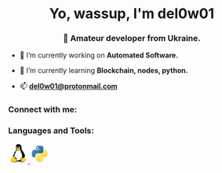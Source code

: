 <h1 align="center">Yo, wassup, I'm del0w01</h1>
<h3 align="center">🔩 Amateur developer from Ukraine.</h3>

- 🔭 I’m currently working on **Automated Software.**

- 🌱 I’m currently learning **Blockchain, nodes, python.**

- 📫  **del0w01@protonmail.com**

<h3 align="left">Connect with me:</h3>
<p align="left">
</p>

<h3 align="left">Languages and Tools:</h3>
<p align="left"> <a href="https://www.linux.org/" target="_blank" rel="noreferrer"> <img src="https://raw.githubusercontent.com/devicons/devicon/master/icons/linux/linux-original.svg" alt="linux" width="40" height="40"/> </a> <a href="https://www.python.org" target="_blank" rel="noreferrer"> <img src="https://raw.githubusercontent.com/devicons/devicon/master/icons/python/python-original.svg" alt="python" width="40" height="40"/> </a> </p>
